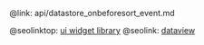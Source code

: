 @link: api/datastore_onbeforesort_event.md

@seolinktop: [ui widget library](https://webix.com)
@seolink: [dataview](https://webix.com/widget/dataview/)